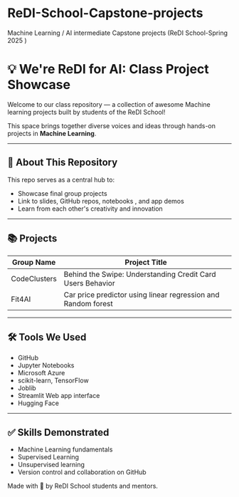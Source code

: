 # ReDI-School-Capstone-projects
Machine Learning / AI intermediate Capstone projects (ReDI School-Spring 2025 )
# 💡 We're ReDI for AI: Class Project Showcase

Welcome to our class repository — a collection of awesome Machine learning projects built by students of the ReDI School!

This space brings together diverse voices and ideas through hands-on projects in **Machine Learning**.

---

## 🚀 About This Repository

This repo serves as a central hub to:

- Showcase final group projects
- Link to slides, GitHub repos, notebooks , and app demos
- Learn from each other's creativity and innovation

---

## 📚 Projects

| **Group Name** | **Project Title**                                                |
|----------------|------------------------------------------------------------------|
| CodeClusters   | Behind the Swipe: Understanding Credit Card Users Behavior     |
| Fit4AI         | Car price predictor using linear regression and Random forest  |



---

## 🛠 Tools We Used

-  GitHub
-  Jupyter Notebooks
-  Microsoft Azure
-  scikit-learn, TensorFlow
-  Joblib
-  Streamlit	Web app interface
-  Hugging Face




---

## ✅ Skills Demonstrated

- Machine Learning fundamentals
- Supervised Learning
- Unsupervised learning
- Version control and collaboration on GitHub




Made with 💙 by ReDI School students and mentors.
